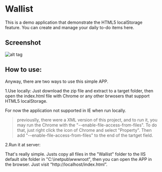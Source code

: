 Wallist
=======

This is a demo application that demonstrate the HTML5 localStorage feature.
You can create and manage your daily to-do items here.

Screenshot
-------
![alt tag](https://raw.github.com/Wayou/wallist/master/screenshot.png)

How to use:
-------

Anyway, there are two ways to use this simple APP.

1.Use locally:
Just download the zip file and extract to a target folder, then open the index.html file with Chrome or any other brwosers that support HTML5 localStorage.

For now the application not supported in IE when run locally.

> previouslly, there were a XML version of this project, and to run it,
> you may run the Chrome with the "--enable-file-access-from-files".
> To do that, just right click the icon of Chrome and select "Property". Then add "--enable-file-access-from-files" to the end of the tartget field.

2.Run it at server:

That's really simple. Justs copy all files in the "Wallist" folder to the IIS default site folder in "C:\inetpub\wwwroot\", then you can open the APP in the browser.
Just visit “http://localhost/index.html”.
